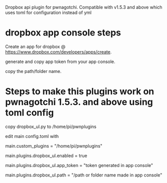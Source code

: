 Dropbox api plugin for pwnagotchi.
Compatible with v1.5.3 and above which uses toml for configuration instead of yml 

# dropbox app console steps
Create an app for dropbox @ https://www.dropbox.com/developers/apps/create.

generate and copy app token from your app console.

copy the path/folder name.

# Steps to make this plugins work on pwnagotchi 1.5.3. and above using toml config
copy dropbox_ul.py to /home/pi/pwnplugins

edit main config.toml with

main.custom_plugins = "/home/pi/pwnplugins"

main.plugins.dropbox_ul.enabled = true

main.plugins.dropbox_ul.app_token = "token generated in app console"

main.plugins.dropbox_ul.path = "/path or folder name made in app console"
